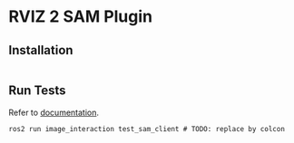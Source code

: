 # RVIZ 2 SAM Plugin

## Installation

```shell

```

## Run Tests

Refer to [documentation](https://docs.ros.org/en/humble/Tutorials/Intermediate/Testing/CLI.html).

```shell
ros2 run image_interaction test_sam_client # TODO: replace by colcon
```
